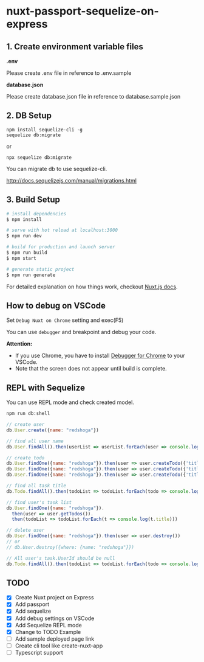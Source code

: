 # nuxt-passport-sequelize-on-express

## 1. Create environment variable files

**.env**

Please create .env file in reference to .env.sample

**database.json**
  
Please create database.json file in reference to database.sample.json

## 2. DB Setup

```
npm install sequelize-cli -g
sequelize db:migrate
```

or

```
npx sequelize db:migrate
```

You can migrate db to use sequelize-cli.

http://docs.sequelizejs.com/manual/migrations.html


## 3. Build Setup

``` bash
# install dependencies
$ npm install

# serve with hot reload at localhost:3000
$ npm run dev

# build for production and launch server
$ npm run build
$ npm start

# generate static project
$ npm run generate
```

For detailed explanation on how things work, checkout [Nuxt.js docs](https://nuxtjs.org).

## How to debug on VSCode

Set `Debug Nuxt on Chrome` setting and exec(F5)

You can use `debugger` and breakpoint and debug your code.

**Attention:**
- If you use Chrome, you have to install [Debugger for Chrome](https://marketplace.visualstudio.com/items?itemName=msjsdiag.debugger-for-chrome) to your VSCode.
- Note that the screen does not appear until build is complete.

## REPL with Sequelize

You can use REPL mode and check created model.

```bash
npm run db:shell
```

```javascript
// create user
db.User.create({name: "redshoga"})

// find all user name
db.User.findAll().then(userList => userList.forEach(user => console.log(user.name)))

// create todo
db.User.findOne({name: "redshoga"}).then(user => user.createTodo({'title': 'My first todo'})) 
db.User.findOne({name: "redshoga"}).then(user => user.createTodo({'title': 'My second todo'}))
db.User.findOne({name: "redshoga"}).then(user => user.createTodo({'title': 'My third todo'}))

// find all task title
db.Todo.findAll().then(todoList => todoList.forEach(todo => console.log(todo.title)))

// find user's task list
db.User.findOne({name: "redshoga"}).
  then(user => user.getTodos()).
  then(todoList => todoList.forEach(t => console.log(t.title)))

// delete user
db.User.findOne({name: "redshoga"}).then(user => user.destroy())
// or
// db.User.destroy({where: {name: "redshoga"}})

// All user's task.UserId should be null
db.Todo.findAll().then(todoList => todoList.forEach(todo => console.log(todo.UserId)))
```

## TODO

- [x] Create Nuxt project on Express
- [x] Add passport
- [x] Add sequelize
- [x] Add debug settings on VSCode
- [x] Add Sequelize REPL mode
- [x] Change to TODO Example
- [ ] Add sample deployed page link
- [ ] Create cli tool like create-nuxt-app
- [ ] Typescript support
